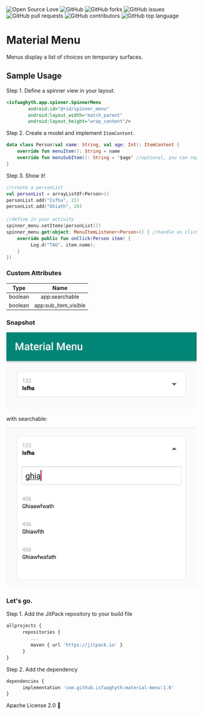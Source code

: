 ![Open Source Love](https://img.shields.io/badge/Open%20Source-%E2%9D%A4-red.svg)
![GitHub](https://img.shields.io/github/license/isfaaghyth/rx-priority-scheduler.svg)
![GitHub forks](https://img.shields.io/github/forks/isfaaghyth/rx-priority-scheduler.svg)
![GitHub issues](https://img.shields.io/github/issues/isfaaghyth/rx-priority-scheduler.svg)
![GitHub pull requests](https://img.shields.io/github/issues-pr/isfaaghyth/rx-priority-scheduler.svg)
![GitHub contributors](https://img.shields.io/github/contributors/isfaaghyth/rx-priority-scheduler.svg)
![GitHub top language](https://img.shields.io/github/languages/top/isfaaghyth/rx-priority-scheduler.svg)

# Material Menu
Menus display a list of choices on temporary surfaces.



## Sample Usage

Step 1. Define a spinner view in your layout.
```xml
<isfaaghyth.app.spinner.SpinnerMenu
        android:id="@+id/spinner_menu"
        android:layout_width="match_parent"
        android:layout_height="wrap_content"/>
```

Step 2. Create a model and implement `ItemContent`.
```kotlin
data class Person(val name: String, val age: Int): ItemContent {
    override fun menuItem(): String = name
    override fun menuSubItem(): String = '$age' //optional, you can replace with empty like ''.
}
```

Step 3. Show it!
```kotlin
//create a personList
val personList = arrayListOf<Person>()
personList.add("Isfha", 21)
personList.add("Ghiath", 20)

//define in your activity
spinner_menu.setItems(personList())
spinner_menu.get(object: MenuItemListener<Person>() { //handle on click.
    override public fun onClick(Person item) {
         Log.d("TAG", item.name);
    }
})
```

### Custom Attributes

| Type |         Name        |
|:---------:|:---------------------:|
|     boolean     | app:searchable                   |
|     boolean     | app:sub_item_visible                   |

### Snapshot

![Default](https://raw.githubusercontent.com/isfaaghyth/material-menu/master/1.jpg)

with searchable:

![Default](https://raw.githubusercontent.com/isfaaghyth/material-menu/master/2.jpg)

### Let's go.

Step 1. Add the JitPack repository to your build file

```javascript
allprojects {
      repositories {
         ...
         maven { url 'https://jitpack.io' }
      }
}
```

Step 2. Add the dependency

```javascript
dependencies {
      implementation 'com.github.isfaaghyth:material-menu:1.0'
}
```


Apache License 2.0 🤘
